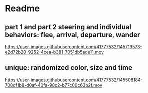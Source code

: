 # Readme

## part 1 and part 2 steering and individual behaviors: flee, arrival, departure, wander




https://user-images.githubusercontent.com/41777532/145719573-e2d72b20-9252-4cea-b381-7051db5ade11.mov


## unique: randomized color, size and time


https://user-images.githubusercontent.com/41777532/145508184-708df1b8-d0af-40fa-98c2-b77c00c63b2f.mov

